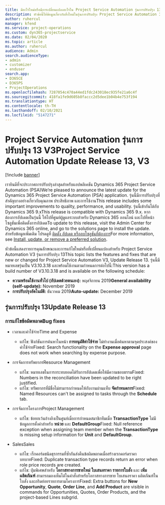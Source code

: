 ```yaml
---
title: มีอะไรใหม่หรือมีการเปลี่ยนแปลงอะไรใน Project Service Automation รุ่นการปรับปรุง 13 V3
description: หัวข้อนี้ให้ข้อมูลเกี่ยวกับสิ่งใหม่ในรุ่นการปรับปรุง Project Service Automation 13 V3
author: ruhercul
manager: kfend
ms.service: project-operations
ms.custom: dyn365-projectservice
ms.date: 02/04/2020
ms.topic: article
ms.author: ruhercul
audience: Admin
search.audienceType:
- admin
- customizer
- enduser
search.app:
- D365CE
- D365PS
- ProjectOperations
ms.openlocfilehash: 7287054c470a44ed1fdc243018ec935fe21a6c4f
ms.sourcegitcommit: 418fa1fe9d605b8faccc2d5dee1b04b4e753f194
ms.translationtype: HT
ms.contentlocale: th-TH
ms.lasthandoff: 02/10/2021
ms.locfileid: "5147271"
---
```

# <a name="project-service-automation-update-release-13-v3"></a><span data-ttu-id="7be41-103">Project Service Automation รุ่นการปรับปรุง 13 V3</span><span class="sxs-lookup"><span data-stu-id="7be41-103">Project Service Automation Update Release 13, V3</span></span>

[!include [banner](../includes/psa-now-project-operations.md)]

<span data-ttu-id="7be41-104">เรายินดีที่จะประกาศการปรับปรุงล่าสุดสำหรับแอปพลิเคชัน Dynamics 365 Project Service Automation (PSA)</span><span class="sxs-lookup"><span data-stu-id="7be41-104">We’re pleased to announce the latest update for the Dynamics 365 Project Service Automation (PSA) application.</span></span> <span data-ttu-id="7be41-105">รุ่นนี้มีการปรับปรุงที่สำคัญบางอย่างเกี่ยวกับคุณภาพ ประสิทธิภาพ และการใช้งาน</span><span class="sxs-lookup"><span data-stu-id="7be41-105">This release includes some important improvements to quality, performance, and usability.</span></span> <span data-ttu-id="7be41-106">รุ่นนี้เข้ากันได้กับ Dynamics 365 9.x</span><span class="sxs-lookup"><span data-stu-id="7be41-106">This release is compatible with Dynamics 365 9.x.</span></span> <span data-ttu-id="7be41-107">หากต้องการอัปเดตเป็นรุ่นนี้ ให้ไปที่ศูนย์ผู้ดูแลระบบสำหรับ Dynamics 365 ออนไลน์ และไปที่หน้าโซลูชันเพื่อติดตั้งการอัปเดต</span><span class="sxs-lookup"><span data-stu-id="7be41-107">To update to this release, visit the Admin Center for Dynamics 365 online, and go to the solutions page to install the update.</span></span> <span data-ttu-id="7be41-108">สำหรับข้อมูลเพิ่มเติม โปรดดูที่ [ติดตั้ง อัปเดต หรือลบโซลูชันที่ต้องการ](https://docs.microsoft.com/power-platform/admin/install-remove-preferred-solution)</span><span class="sxs-lookup"><span data-stu-id="7be41-108">For more information, see [Install, update, or remove a preferred solution](https://docs.microsoft.com/power-platform/admin/install-remove-preferred-solution).</span></span>

<span data-ttu-id="7be41-109">หัวข้อนี้แสดงรายการคุณลักษณะและการแก้ไขใหม่หรือที่เปลี่ยนแปลงสำหรับ Project Service Automation V3 รุ่นการปรับปรุง 13</span><span class="sxs-lookup"><span data-stu-id="7be41-109">This topic lists the features and fixes that are new or changed for Project Service Automation V3, Update Release 13.</span></span> <span data-ttu-id="7be41-110">รุ่นนี้มีหมายเลขรุ่นเป็น V3.10.3.18 และพร้อมใช้งานตามกำหนดการต่อไปนี้:</span><span class="sxs-lookup"><span data-stu-id="7be41-110">This version has a build number of V3.10.3.18 and is available on the following schedule:</span></span>

- <span data-ttu-id="7be41-111">**ความพร้อมใช้งานทั่วไป (อัปเดตด้วยตนเอง):** พฤศจิกายน 2019</span><span class="sxs-lookup"><span data-stu-id="7be41-111">**General availability (self-update):** November 2019</span></span>
- <span data-ttu-id="7be41-112">**การปรับปรุงอัตโนมัติ:** ธันวาคม 2019</span><span class="sxs-lookup"><span data-stu-id="7be41-112">**Auto-update:** December 2019</span></span>


## <a name="update-release-13"></a><span data-ttu-id="7be41-113">รุ่นการปรับปรุง 13</span><span class="sxs-lookup"><span data-stu-id="7be41-113">Update Release 13</span></span> 

### <a name="bug-fixes"></a><span data-ttu-id="7be41-114">การแก้ไขข้อผิดพลาด</span><span class="sxs-lookup"><span data-stu-id="7be41-114">Bug fixes</span></span>

- <span data-ttu-id="7be41-115">เวลาและค่าใช้จ่าย</span><span class="sxs-lookup"><span data-stu-id="7be41-115">Time and Expense</span></span>

     - <span data-ttu-id="7be41-116">แก้ไข: ฟังก์ชันการค้นหาในหน้า **การอนุมัติค่าใช้จ่าย** ไม่ทำงานเมื่อค้นหาตามจุดประสงค์ของค่าใช้จ่าย</span><span class="sxs-lookup"><span data-stu-id="7be41-116">Fixed: Search functionality on the **Expense approval** page does not work when searching by expense purpose.</span></span>

- <span data-ttu-id="7be41-117">การจัดการทรัพยากร</span><span class="sxs-lookup"><span data-stu-id="7be41-117">Resource Management</span></span>

     - <span data-ttu-id="7be41-118">แก้ไข: หมายเลขในการกระทบยอดได้รับการอัปเดตเพื่อให้มีความชอบธรรม</span><span class="sxs-lookup"><span data-stu-id="7be41-118">Fixed: Numbers in the reconciliation have been updated to be right justified.</span></span>
     - <span data-ttu-id="7be41-119">แก้ไข: ทรัพยากรที่มีชื่อไม่สามารถกำหนดให้กับงานผ่านแท็บ **จัดกำหนดการ**</span><span class="sxs-lookup"><span data-stu-id="7be41-119">Fixed: Named Resources can't be assigned to tasks through the **Schedule** tab.</span></span>

- <span data-ttu-id="7be41-120">การจัดการโครงการ</span><span class="sxs-lookup"><span data-stu-id="7be41-120">Project Management</span></span>

     - <span data-ttu-id="7be41-121">แก้ไข: ข้อยกเว้นอ้างอิงเป็นศูนย์เมื่อการกำหนดสมาชิกทีมเมื่อ **TransactionType** ไม่มีข้อมูลการตั้งค่าสำหรับ **หน่วย** และ **DefaultGroup**</span><span class="sxs-lookup"><span data-stu-id="7be41-121">Fixed: Null reference exception when assigning team member when the **TransactionType** is missing setup information for **Unit** and **DefaultGroup**.</span></span>

- <span data-ttu-id="7be41-122">Sales</span><span class="sxs-lookup"><span data-stu-id="7be41-122">Sales</span></span>

     - <span data-ttu-id="7be41-123">แก้ไข: เร็กคอร์ดชนิดธุรกรรมที่ซ้ำกันส่งคืนข้อผิดพลาดเมื่อสร้างเรกคอร์ดราคาบทบาท</span><span class="sxs-lookup"><span data-stu-id="7be41-123">Fixed: Duplicate transaction type records return an error when role price records are created.</span></span>
     - <span data-ttu-id="7be41-124">แก้ไข: ปุ่มพิเศษสำหรับ **โอกาสทางการขายใหม่** **ใบเสนอราคา** **รายการใบสั่ง** และ **เพิ่มผลิตภัณฑ์** สามารถมองเห็นได้ในคำสั่งสำหรับโอกาสทางการขาย ใบเสนอราคา ผลิตภัณฑ์ในใบสั่ง และกริดย่อยรายการตามโครงการ</span><span class="sxs-lookup"><span data-stu-id="7be41-124">Fixed: Extra buttons for **New Opportunity**, **Quote**, **Order Line**, and **Add Product** are visible in commands for Opportunities, Quotes, Order Products, and the project-based Lines subgrid.</span></span>



